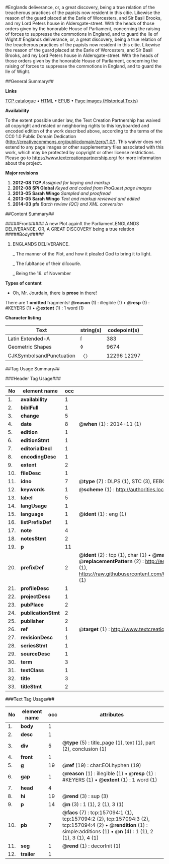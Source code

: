 #Englands deliverance, or, a great discovery, being a true relation of the treacherous practices of the papists now resident in this citie. Likewise the reason of the guard placed at the Earle of Worcesters, and Sir Basil Brooks, and my Lord Peters house in Aldersgate-street. With the heads of those orders given by the honorable House of Parliament, concerning the raising of forces to suppresse the commotions in England, and to guard the Ile of Wight.#
Englands deliverance, or, a great discovery, being a true relation of the treacherous practices of the papists now resident in this citie. Likewise the reason of the guard placed at the Earle of Worcesters, and Sir Basil Brooks, and my Lord Peters house in Aldersgate-street. With the heads of those orders given by the honorable House of Parliament, concerning the raising of forces to suppresse the commotions in England, and to guard the Ile of Wight.

##General Summary##

**Links**

[TCP catalogue](http://www.ota.ox.ac.uk/tcp/)  • 
[HTML](http://tei.it.ox.ac.uk/tcp/Texts-HTML/free/A90/A90008.html)  • 
[EPUB](http://tei.it.ox.ac.uk/tcp/Texts-EPUB/free/A90/A90008.epub) • 
[Page images (Historical Texts)](https://historicaltexts.jisc.ac.uk/eebo-99859112e)

**Availability**

To the extent possible under law, the Text Creation Partnership has waived all copyright and related or neighboring rights to this keyboarded and encoded edition of the work described above, according to the terms of the CC0 1.0 Public Domain Dedication (http://creativecommons.org/publicdomain/zero/1.0/). This waiver does not extend to any page images or other supplementary files associated with this work, which may be protected by copyright or other license restrictions. Please go to https://www.textcreationpartnership.org/ for more information about the project.

**Major revisions**

1. __2012-08__ __TCP__ *Assigned for keying and markup*
1. __2012-08__ __SPi Global__ *Keyed and coded from ProQuest page images*
1. __2013-05__ __Sarah Wingo__ *Sampled and proofread*
1. __2013-05__ __Sarah Wingo__ *Text and markup reviewed and edited*
1. __2014-03__ __pfs__ *Batch review (QC) and XML conversion*

##Content Summary##

#####Front#####
A new Plot againſt the Parliament.ENGLANDS DELIVERANCE, OR, A GREAT DISCOVERY being a true relation 
#####Body#####

1. ENGLANDS DELIVERANCE.

    _ The manner of the Plot, and how it pleaſed God to bring it to light.

    _ The ſubſtance of their diſcourſe.

    _ Being the 16. of November

**Types of content**

  * Oh, Mr. Jourdain, there is **prose** in there!

There are 1 **omitted** fragments! 
 @__reason__ (1) : illegible (1)  •  @__resp__ (1) : #KEYERS (1)  •  @__extent__ (1) : 1 word (1)

**Character listing**


|Text|string(s)|codepoint(s)|
|---|---|---|
|Latin Extended-A|ſ|383|
|Geometric Shapes|◊|9674|
|CJKSymbolsandPunctuation|〈〉|12296 12297|

##Tag Usage Summary##

###Header Tag Usage###

|No|element name|occ|attributes|
|---|---|---|---|
|1.|__availability__|1||
|2.|__biblFull__|1||
|3.|__change__|5||
|4.|__date__|8| @__when__ (1) : 2014-11 (1)|
|5.|__edition__|1||
|6.|__editionStmt__|1||
|7.|__editorialDecl__|1||
|8.|__encodingDesc__|1||
|9.|__extent__|2||
|10.|__fileDesc__|1||
|11.|__idno__|7| @__type__ (7) : DLPS (1), STC (3), EEBO-CITATION (1), PROQUEST (1), VID (1)|
|12.|__keywords__|1| @__scheme__ (1) : http://authorities.loc.gov/ (1)|
|13.|__label__|5||
|14.|__langUsage__|1||
|15.|__language__|1| @__ident__ (1) : eng (1)|
|16.|__listPrefixDef__|1||
|17.|__note__|4||
|18.|__notesStmt__|2||
|19.|__p__|11||
|20.|__prefixDef__|2| @__ident__ (2) : tcp (1), char (1)  •  @__matchPattern__ (2) : ([0-9\-]+):([0-9IVX]+) (1), (.+) (1)  •  @__replacementPattern__ (2) : http://eebo.chadwyck.com/downloadtiff?vid=$1&page=$2 (1), https://raw.githubusercontent.com/textcreationpartnership/Texts/master/tcpchars.xml#$1 (1)|
|21.|__profileDesc__|1||
|22.|__projectDesc__|1||
|23.|__pubPlace__|2||
|24.|__publicationStmt__|2||
|25.|__publisher__|2||
|26.|__ref__|1| @__target__ (1) : http://www.textcreationpartnership.org/docs/. (1)|
|27.|__revisionDesc__|1||
|28.|__seriesStmt__|1||
|29.|__sourceDesc__|1||
|30.|__term__|3||
|31.|__textClass__|1||
|32.|__title__|3||
|33.|__titleStmt__|2||


###Text Tag Usage###

|No|element name|occ|attributes|
|---|---|---|---|
|1.|__body__|1||
|2.|__desc__|1||
|3.|__div__|5| @__type__ (5) : title_page (1), text (1), part (2), conclusion (1)|
|4.|__front__|1||
|5.|__g__|19| @__ref__ (19) : char:EOLhyphen (19)|
|6.|__gap__|1| @__reason__ (1) : illegible (1)  •  @__resp__ (1) : #KEYERS (1)  •  @__extent__ (1) : 1 word (1)|
|7.|__head__|4||
|8.|__hi__|19| @__rend__ (3) : sup (3)|
|9.|__p__|14| @__n__ (3) : 1 (1), 2 (1), 3 (1)|
|10.|__pb__|7| @__facs__ (7) : tcp:157094:1 (1), tcp:157094:2 (2), tcp:157094:3 (2), tcp:157094:4 (2)  •  @__rendition__ (1) : simple:additions (1)  •  @__n__ (4) : 1 (1), 2 (1), 3 (1), 4 (1)|
|11.|__seg__|1| @__rend__ (1) : decorInit (1)|
|12.|__trailer__|1||

